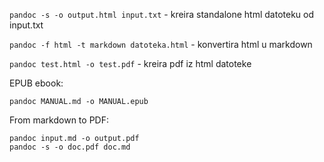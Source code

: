 
`pandoc -s -o output.html input.txt`  -  kreira standalone html datoteku od input.txt

`pandoc -f html -t markdown datoteka.html` - konvertira html u markdown

`pandoc test.html -o test.pdf` - kreira pdf iz html datoteke

EPUB ebook:  

`pandoc MANUAL.md -o MANUAL.epub`  

From markdown to PDF:  

`pandoc input.md -o output.pdf`     
`pandoc -s -o doc.pdf doc.md  `




